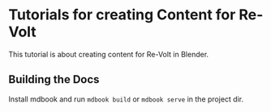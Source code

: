 # Tutorials for creating Content for Re-Volt

This tutorial is about creating content for Re-Volt in Blender.

## Building the Docs

Install mdbook and run `mdbook build` or `mdbook serve` in the project dir.